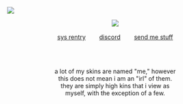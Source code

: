 ![](https://komarev.com/ghpvc/?username=deviqnt&color=c0c0c0&label=votes)
<p align="center">
<img src="https://file.garden/ZtttMuQF4zKolxd7/ivantill"/>
</p>
<p align="center"
  
[sys rentry](https://rentry.co/deviqnt)  　　[discord](https://discordid.netlify.app/?id=601029140149174272)  　　[send me stuff](https://deviqntask.straw.page/)

</p>
<br>
<br>
<p align="center">
a lot of my skins are named "me," however 
  <br>
  this does not mean i am an "irl" of them.
  <br>
 they are simply high kins that i view as 
  <br>
  myself, with the exception of a few.
</p>
